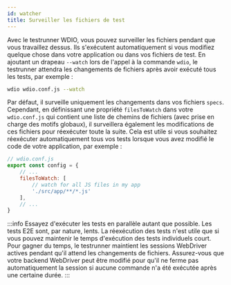 ```yaml
---
id: watcher
title: Surveiller les fichiers de test
---
```


Avec le testrunner WDIO, vous pouvez surveiller les fichiers pendant que vous travaillez dessus. Ils s'exécutent automatiquement si vous modifiez quelque chose dans votre application ou dans vos fichiers de test. En ajoutant un drapeau `--watch` lors de l'appel à la commande `wdio`, le testrunner attendra les changements de fichiers après avoir exécuté tous les tests, par exemple :

```sh
wdio wdio.conf.js --watch
```

Par défaut, il surveille uniquement les changements dans vos fichiers `specs`. Cependant, en définissant une propriété `filesToWatch` dans votre `wdio.conf.js` qui contient une liste de chemins de fichiers (avec prise en charge des motifs globaux), il surveillera également les modifications de ces fichiers pour réexécuter toute la suite. Cela est utile si vous souhaitez réexécuter automatiquement tous vos tests lorsque vous avez modifié le code de votre application, par exemple :

```js
// wdio.conf.js
export const config = {
    // ...
    filesToWatch: [
        // watch for all JS files in my app
        './src/app/**/*.js'
    ],
    // ...
}
```

:::info
Essayez d'exécuter les tests en parallèle autant que possible. Les tests E2E sont, par nature, lents. La réexécution des tests n'est utile que si vous pouvez maintenir le temps d'exécution des tests individuels court. Pour gagner du temps, le testrunner maintient les sessions WebDriver actives pendant qu'il attend les changements de fichiers. Assurez-vous que votre backend WebDriver peut être modifié pour qu'il ne ferme pas automatiquement la session si aucune commande n'a été exécutée après une certaine durée.
:::